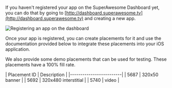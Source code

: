 If you haven't registered your app on the SuperAwesome Dashboard yet, you can do that by going to [http://dashboard.superawesome.tv](http://dashboard.superawesome.tv) and creating a new app.

![](img/IMG_01_Dashboard.png "Registering an app on the dashboard")

Once your app is registered, you can create placements for it and use the documentation provided below to integrate these placements into your iOS application.

We also provide some demo placements that can be used for testing. These placements have a 100% fill rate.

| Placement ID | Description |
|-------------------------|
| 5687 | 320x50 banner |
| 5692 | 320x480 interstitial |
| 5740 | video |
